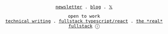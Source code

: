 <p align="center">
  <samp>
    <a href="https://scrambledtech.com">newsletter</a> .
    <a href="https://achrafash.com">blog</a> .
    <a href="https://twitter.com/achrafash_">𝕏</a>
  </samp>
</p>

<p align="center">
  <samp>open to work</samp>
  <br/>
  <samp>
    <a href="https://escape.tech/blog/author/achraf/">technical writing</a> .
    <a href="">fullstack typescript/react</a> .
    <a href="">the *real* fullstack</a> <span title="from idea to promotion">ⓘ</span>
  </samp>
</p>
